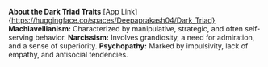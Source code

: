 **About the Dark Triad Traits**
[App Link]{https://huggingface.co/spaces/Deepaprakash04/Dark_Triad}
**Machiavellianism:** Characterized by manipulative, strategic, and often self-serving behavior.
**Narcissism:** Involves grandiosity, a need for admiration, and a sense of superiority.
**Psychopathy:** Marked by impulsivity, lack of empathy, and antisocial tendencies.
